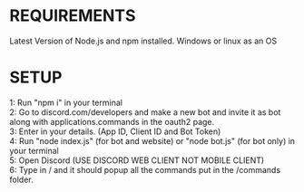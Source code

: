 # REQUIREMENTS
Latest Version of Node.js and npm installed.
Windows or linux as an OS

# SETUP
1: Run "npm i" in your terminal  
2: Go to discord.com/developers and make a new bot and invite it as bot along with applications.commands in the oauth2 page.  
3: Enter in your details. (App ID, Client ID and Bot Token)  
4: Run "node index.js" (for bot and website) or "node bot.js" (for bot only) in your terminal  
5: Open Discord (USE DISCORD WEB CLIENT NOT MOBILE CLIENT)  
6: Type in / and it should popup all the commands put in the /commands folder.
